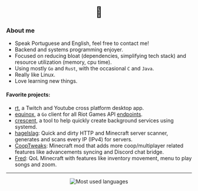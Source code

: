 <h1 align="center">👋</h1>

### About me

-   Speak Portuguese and English, feel free to contact me!
-   Backend and systems programming enjoyer.
-   Focused on reducing bloat (dependencies, simplifying tech stack) and resource utilization (memory, cpu time).
-   Using mostly `Go` and `Rust`, with the occasional `C` and `Java`.
-   Really like Linux.
-   Love learning new things.

#### Favorite projects:

-   [rt](https://github.com/Kyagara/rt), a Twitch and Youtube cross platform desktop app.
-   [equinox](https://github.com/Kyagara/equinox), a `Go` client for all Riot Games API [endpoints](https://developer.riotgames.com/apis).
-   [crescent](https://github.com/Kyagara/crescent), a tool to help quickly create background services using systemd.
-   [hagelslag](https://github.com/Kyagara/hagelslag): Quick and dirty HTTP and Minecraft server scanner, generates and scans every IP (IPv4) for servers.
-   [CoopTweaks](https://github.com/Kyagara/CoopTweaks): Minecraft mod that adds more coop/multiplayer related features like advancements syncing and Discord chat bridge.
-   [Fred](https://github.com/Kyagara/Fred): QoL Minecraft with features like inventory movement, menu to play songs and zoom.

<hr>

<p align=center>
  <img align="center" src="https://readme-stats-bsvuin4ac-kyagaras-projects.vercel.app/api/top-langs/?username=Kyagara&layout=compact&show_icons=true&theme=transparent&langs_count=6" alt="Most used languages" />
</p>
